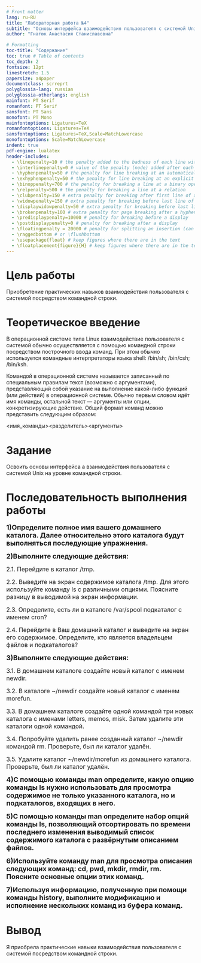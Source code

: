 ```yaml
---
# Front matter
lang: ru-RU
title: "Лабораторная работа №4"
subtitle: "Основы интерфейса взаимодействия пользователя с системой Unix на уровне командной строки"
author: "Гнатюк Анастасия Станиславовна"

# Formatting
toc-title: "Содержание"
toc: true # Table of contents
toc_depth: 2
fontsize: 12pt
linestretch: 1.5
papersize: a4paper
documentclass: scrreprt
polyglossia-lang: russian
polyglossia-otherlangs: english
mainfont: PT Serif
romanfont: PT Serif
sansfont: PT Sans
monofont: PT Mono
mainfontoptions: Ligatures=TeX
romanfontoptions: Ligatures=TeX
sansfontoptions: Ligatures=TeX,Scale=MatchLowercase
monofontoptions: Scale=MatchLowercase
indent: true
pdf-engine: lualatex
header-includes:
  - \linepenalty=10 # the penalty added to the badness of each line within a paragraph (no associated penalty node) Increasing the value makes tex try to have fewer lines in the paragraph.
  - \interlinepenalty=0 # value of the penalty (node) added after each line of a paragraph.
  - \hyphenpenalty=50 # the penalty for line breaking at an automatically inserted hyphen
  - \exhyphenpenalty=50 # the penalty for line breaking at an explicit hyphen
  - \binoppenalty=700 # the penalty for breaking a line at a binary operator
  - \relpenalty=500 # the penalty for breaking a line at a relation
  - \clubpenalty=150 # extra penalty for breaking after first line of a paragraph
  - \widowpenalty=150 # extra penalty for breaking before last line of a paragraph
  - \displaywidowpenalty=50 # extra penalty for breaking before last line before a display math
  - \brokenpenalty=100 # extra penalty for page breaking after a hyphenated line
  - \predisplaypenalty=10000 # penalty for breaking before a display
  - \postdisplaypenalty=0 # penalty for breaking after a display
  - \floatingpenalty = 20000 # penalty for splitting an insertion (can only be split footnote in standard LaTeX)
  - \raggedbottom # or \flushbottom
  - \usepackage{float} # keep figures where there are in the text
  - \floatplacement{figure}{H} # keep figures where there are in the text
---
```



# Цель работы

Приобретение практических навыков взаимодействия пользователя с системой посредством командной строки.

# Теоретическое введение

В операционной системе типа Linux взаимодействие пользователя с системой обычно
осуществляется с помощью командной строки посредством построчного ввода команд. При этом обычно используется командные интерпретаторы языка shell: /bin/sh;
/bin/csh; /bin/ksh.
<p>Командой в операционной системе называется записанный по
специальным правилам текст (возможно с аргументами), представляющий собой указание на выполнение какой-либо функций (или действий) в операционной системе.
Обычно первым словом идёт имя команды, остальной текст — аргументы или опции,
конкретизирующие действие.
Общий формат команд можно представить следующим образом:
<p><имя_команды><разделитель><аргументы>


# Задание

Освоить основы интерфейса а взаимодействия пользователя с системой Unix на уровне командной строки.

# Последовательность выполнения работы

**<font size="4">1)Определите полное имя вашего домашнего каталога. Далее относительно этого каталога будут выполняться последующие упражнения.</font>**


**<font size="4">2)Выполните следующие действия:</font>**

<font size="3">2.1. Перейдите в каталог /tmp.</font>


<p><font size="3">2.2. Выведите на экран содержимое каталога /tmp. Для этого используйте команду ls с различными опциями. Поясните разницу в выводимой на экран информации.</font>


<p><font size="3">2.3. Определите, есть ли в каталоге /var/spool подкаталог с именем cron?</font>



<p><font size="3">2.4. Перейдите в Ваш домашний каталог и выведите на экран его содержимое. Определите, кто является владельцем файлов и подкаталогов?</font>


**<font size="4">3)Выполните следующие действия:</font>**

<font size="3">3.1. В домашнем каталоге создайте новый каталог с именем newdir.</font>


<p><font size="3">3.2. В каталоге ~/newdir создайте новый каталог с именем morefun.</font>


<p><font size="3">3.3. В домашнем каталоге создайте одной командой три новых каталога с именами letters, memos, misk. Затем удалите эти каталоги одной командой.</font>




<p><font size="3">3.4. Попробуйте удалить ранее созданный каталог ~/newdir командой rm. Проверьте, был ли каталог удалён.</font>


<p><font size="3">3.5. Удалите каталог ~/newdir/morefun из домашнего каталога. Проверьте, был ли каталог удалён.</font>



**<font size="4">4)С помощью команды man определите, какую опцию команды ls нужно использовать для просмотра содержимое не только указанного каталога, но и подкаталогов, входящих в него.</font>**


**<font size="4">5)С помощью команды man определите набор опций команды ls, позволяющий отсортировать по времени последнего изменения выводимый список содержимого каталога с развёрнутым описанием файлов.</font>**


**<font size="4">6)Используйте команду man для просмотра описания следующих команд: cd, pwd, mkdir, rmdir, rm. Поясните основные опции этих команд.</font>**


**<font size="4">7)Используя информацию, полученную при помощи команды history, выполните модификацию и исполнение нескольких команд из буфера команд.</font>**


# Вывод

Я приобрела практические навыки взаимодействия пользователя с системой посредством командной строки.